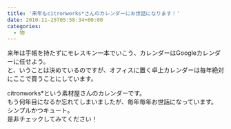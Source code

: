```yaml
---
title: '来年もcitronworks*さんのカレンダーにお世話になります！'
date: 2010-11-25T05:58:34+00:00
categories:
  - 物
---
```

来年は手帳を持たずにモレスキン一本でいこう、カレンダーはGoogleカレンダーに任せよう。  
と、いうことは決めているのですが、オフィスに置く卓上カレンダーは毎年絶対にここで買うことにしています。

citronworks*という素材屋さんのカレンダーです。  
もう何年目になるか忘れてしまいましたが、毎年毎年お世話になっています。  
シンプルかつキュート。  
是非チェックしてみてください！
